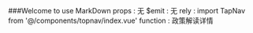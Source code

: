 ###Welcome to use MarkDown
props : 无
$emit :	无
rely :	import TapNav from '@/components/topnav/index.vue'
function : 政策解读详情